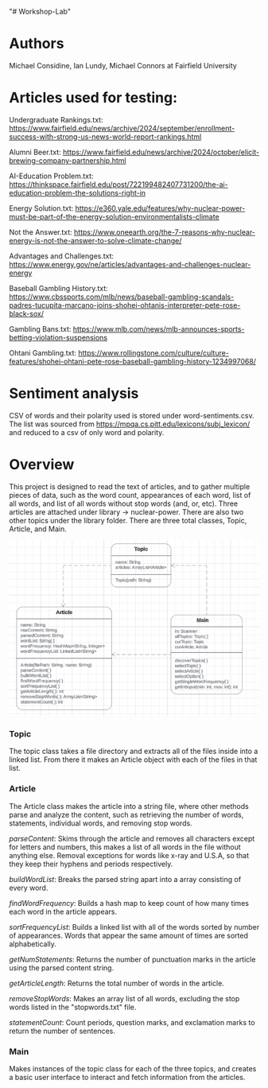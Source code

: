 "# Workshop-Lab" 

# **Authors**
Michael Considine, Ian Lundy, Michael Connors at Fairfield University

# **Articles used for testing:**

Undergraduate Rankings.txt: https://www.fairfield.edu/news/archive/2024/september/enrollment-success-with-strong-us-news-world-report-rankings.html

Alumni Beer.txt: https://www.fairfield.edu/news/archive/2024/october/elicit-brewing-company-partnership.html

AI-Education Problem.txt: https://thinkspace.fairfield.edu/post/722199482407731200/the-ai-education-problem-the-solutions-right-in

Energy Solution.txt: https://e360.yale.edu/features/why-nuclear-power-must-be-part-of-the-energy-solution-environmentalists-climate

Not the Answer.txt: https://www.oneearth.org/the-7-reasons-why-nuclear-energy-is-not-the-answer-to-solve-climate-change/

Advantages and Challenges.txt: https://www.energy.gov/ne/articles/advantages-and-challenges-nuclear-energy

Baseball Gambling History.txt: https://www.cbssports.com/mlb/news/baseball-gambling-scandals-padres-tucupita-marcano-joins-shohei-ohtanis-interpreter-pete-rose-black-sox/

Gambling Bans.txt: https://www.mlb.com/news/mlb-announces-sports-betting-violation-suspensions

Ohtani Gambling.txt: https://www.rollingstone.com/culture/culture-features/shohei-ohtani-pete-rose-baseball-gambling-history-1234997068/

# **Sentiment analysis**

CSV of words and their polarity used is stored under word-sentiments.csv. The list was sourced from https://mpqa.cs.pitt.edu/lexicons/subj_lexicon/ and reduced to a csv of only word and polarity.

# **Overview**

This project is designed to read the text of articles, and to gather multiple pieces of data, such as the word count, appearances of each word, list of all words, and list of all words without stop words (and, or, etc). Three articles are attached under library -> nuclear-power. There are also two other topics under the library folder. There are three total classes, Topic, Article, and Main.

![alt text][UML]

[UML]: https://github.com/ian-lundy27/Workshop-Lab/blob/main/UML%20Diagram.png

### Topic

The topic class takes a file directory and extracts all of the files inside into a linked list. From there it makes an Article object with each of the files in that list.

### Article

The Article class makes the article into a string file, where other methods parse and analyze the content, such as retrieving the number of words, statements, individual words, and removing stop words.

*parseContent*: Skims through the article and removes all characters except for letters and numbers, this makes a list of all words in the file without anything else. Removal exceptions for words like x-ray and U.S.A, so that they keep their hyphens and periods respectively.

*buildWordList*: Breaks the parsed string apart into a array consisting of every word.

*findWordFrequency*: Builds a hash map to keep count of how many times each word in the article appears.

*sortFrequencyList*: Builds a linked list with all of the words sorted by number of appearances. Words that appear the same amount of times are sorted alphabetically.

*getNumStatements*: Returns the number of punctuation marks in the article using the parsed content string.

*getArticleLength*: Returns the total number of words in the article.

*removeStopWords*: Makes an array list of all words, excluding the stop words listed in the "stopwords.txt" file.

*statementCount*: Count periods, question marks, and exclamation marks to return the number of sentences.

### Main

Makes instances of the topic class for each of the three topics, and creates a basic user interface to interact and fetch information from the articles.